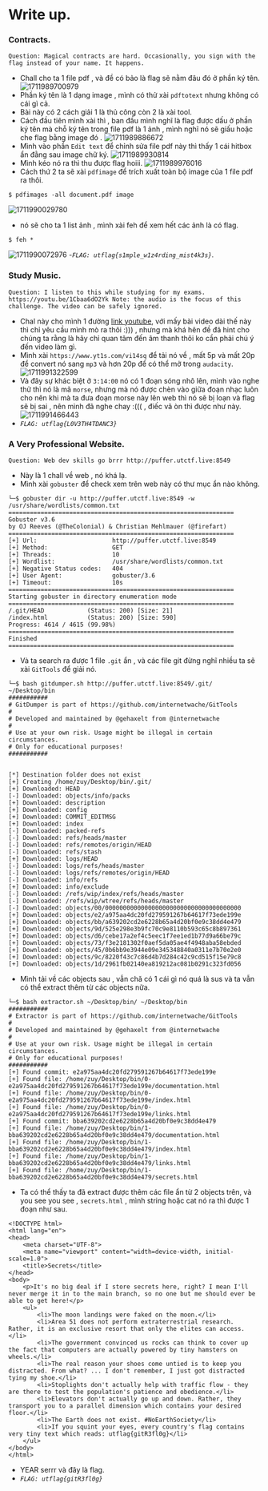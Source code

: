# Write up.
### Contracts.
```
Question: Magical contracts are hard. Occasionally, you sign with the flag instead of your name. It happens.
```
- Chall cho ta 1 file pdf , và đề có bảo là flag sẽ nằm đâu đó ở phần ký tên.
![1711989700979](image/writeup/1711989700979.png)
- Phần ký tên là 1 dạng image , mình có thử xài `pdftotext` nhưng không có cái gì cả.
- Bài này có 2 cách giải 1 là thủ công còn 2 là xài tool.
- Cách đầu tiên mình xài thì , ban đầu mình nghĩ là flag được dấu ở phần ký tên mà chỗ ký tên trong file pdf là 1 ảnh , mình nghĩ nó sẽ giấu hoặc che flag bằng image đó .
![1711989886672](image/writeup/1711989886672.png)
- Mình vào phần `Edit text` để chỉnh sửa file pdf này thì thấy 1 cái hitbox ẩn đằng sau image chữ ký.
![1711989930814](image/writeup/1711989930814.png)
- Mình kéo nó ra thì thu được flag hoiii.
![1711989976016](image/writeup/1711989976016.png)
- Cách thứ 2 ta sẽ xài `pdfimage` để trích xuất toàn bộ image của 1 file pdf ra thôi.
```
$ pdfimages -all document.pdf image
```
![1711990029780](image/writeup/1711990029780.png)
- nó sẽ cho ta 1 list ảnh , mình xài feh để xem hết các ảnh là có flag.
```
$ feh *
```
![1711990072976](image/writeup/1711990072976.png)
-*`FLAG: utflag{s1mple_w1z4rding_mist4k3s}`*.
### Study Music.
```
Question: I listen to this while studying for my exams. https://youtu.be/1Cbaa6dO2Yk Note: the audio is the focus of this challenge. The video can be safely ignored.
```
- Chal này cho mình 1 đường [link youtube](https://youtu.be/1Cbaa6dO2Yk), với mấy bài video dài thế này thì chỉ yêu cầu mình mò ra thôi :))) , nhưng mà khá hên đề đã hint cho chúng ta rằng là hãy chỉ quan tâm đến âm thanh thôi ko cần phải chú ý đến video làm gì. 
- Mình xài `https://www.yt1s.com/vi14sq` để tải nó về , mất 5p và mất 20p để convert nó sang `mp3` và hơn 20p để có thể mở trong `audacity`.
![1711991322599](image/writeup/1711991322599.png)
- Và đây sự khác biệt ở `3:14:00` nó có 1 đoạn sóng nhô lên, mình vào nghe thử thì nó là mã `morse`, nhưng mà nó được chèn vào giữa đoạn nhạc luôn cho nên khi mà ta đưa đoạn morse này lên web thì nó sẽ bị loạn và flag sẽ bị sai , nên mình đã nghe chay :((( , điếc vã òn thì được như này.
![1711991466443](image/writeup/1711991466443.png)
- *`FLAG: utflag{L0V3TH4TDANC3}`*
### A Very Professional Website.
```
Question: Web dev skills go brrr http://puffer.utctf.live:8549
```
- Này là 1 chall về web , nó khá lạ.
- Mình xài `gobuster` để check xem trên web này có thư mục ẩn nào không.
```
└─$ gobuster dir -u http://puffer.utctf.live:8549 -w /usr/share/wordlists/common.txt
===============================================================
Gobuster v3.6
by OJ Reeves (@TheColonial) & Christian Mehlmauer (@firefart)
===============================================================
[+] Url:                     http://puffer.utctf.live:8549
[+] Method:                  GET
[+] Threads:                 10
[+] Wordlist:                /usr/share/wordlists/common.txt
[+] Negative Status codes:   404
[+] User Agent:              gobuster/3.6
[+] Timeout:                 10s
===============================================================
Starting gobuster in directory enumeration mode
===============================================================
/.git/HEAD            (Status: 200) [Size: 21]
/index.html           (Status: 200) [Size: 590]
Progress: 4614 / 4615 (99.98%)
===============================================================
Finished
===============================================================

```
- Và ta search ra được 1 file `.git` ẩn , và các file git đừng nghĩ nhiều ta sẽ xài `GitTools` để giải nó.
```
└─$ bash gitdumper.sh http://puffer.utctf.live:8549/.git/ ~/Desktop/bin 
###########
# GitDumper is part of https://github.com/internetwache/GitTools
#
# Developed and maintained by @gehaxelt from @internetwache
#
# Use at your own risk. Usage might be illegal in certain circumstances.
# Only for educational purposes!
###########


[*] Destination folder does not exist
[+] Creating /home/zuy/Desktop/bin/.git/
[+] Downloaded: HEAD
[-] Downloaded: objects/info/packs
[+] Downloaded: description
[+] Downloaded: config
[+] Downloaded: COMMIT_EDITMSG
[+] Downloaded: index
[-] Downloaded: packed-refs
[-] Downloaded: refs/heads/master
[-] Downloaded: refs/remotes/origin/HEAD
[-] Downloaded: refs/stash
[+] Downloaded: logs/HEAD
[-] Downloaded: logs/refs/heads/master
[-] Downloaded: logs/refs/remotes/origin/HEAD
[-] Downloaded: info/refs
[+] Downloaded: info/exclude
[-] Downloaded: /refs/wip/index/refs/heads/master
[-] Downloaded: /refs/wip/wtree/refs/heads/master
[-] Downloaded: objects/00/00000000000000000000000000000000000000
[+] Downloaded: objects/e2/a975aa4dc20fd279591267b64617f73ede199e
[+] Downloaded: objects/bb/a639202cd2e6228b65a4d20bf0e9c38dd4e479
[+] Downloaded: objects/9d/525e298e3b9fc70c9e8110b593c65c8b897361
[+] Downloaded: objects/d6/cebe17a2ef4c5eec1f7ee1ed1b77d9a66be79c
[+] Downloaded: objects/73/f3e2181302f0aef5da05ae4f4948aba58ebded
[+] Downloaded: objects/45/0b6bb9e3944e09e345348840a0311e7b70e2e0
[+] Downloaded: objects/9c/8220f43c7c86d4b7d284c42c9cd515f15e79c8
[+] Downloaded: objects/1d/2961fb02140ea819212ac081b0291c323fd056
```
- Mình tải về các objects sau , vẫn chă có 1 cái gì nó quá là sus và ta vẫn có thể extract thêm từ các objects nữa.
```
└─$ bash extractor.sh ~/Desktop/bin/ ~/Desktop/bin
###########
# Extractor is part of https://github.com/internetwache/GitTools
#
# Developed and maintained by @gehaxelt from @internetwache
#
# Use at your own risk. Usage might be illegal in certain circumstances.
# Only for educational purposes!
###########
[+] Found commit: e2a975aa4dc20fd279591267b64617f73ede199e
[+] Found file: /home/zuy/Desktop/bin/0-e2a975aa4dc20fd279591267b64617f73ede199e/documentation.html
[+] Found file: /home/zuy/Desktop/bin/0-e2a975aa4dc20fd279591267b64617f73ede199e/index.html
[+] Found file: /home/zuy/Desktop/bin/0-e2a975aa4dc20fd279591267b64617f73ede199e/links.html
[+] Found commit: bba639202cd2e6228b65a4d20bf0e9c38dd4e479
[+] Found file: /home/zuy/Desktop/bin/1-bba639202cd2e6228b65a4d20bf0e9c38dd4e479/documentation.html
[+] Found file: /home/zuy/Desktop/bin/1-bba639202cd2e6228b65a4d20bf0e9c38dd4e479/index.html
[+] Found file: /home/zuy/Desktop/bin/1-bba639202cd2e6228b65a4d20bf0e9c38dd4e479/links.html
[+] Found file: /home/zuy/Desktop/bin/1-bba639202cd2e6228b65a4d20bf0e9c38dd4e479/secrets.html
```
- Ta có thể thấy ta đã extract được thêm các file ẩn từ 2 objects trên, và you see you see , `secrets.html` , mình string hoặc cat nó ra thì được 1 đoạn như sau.
```
<!DOCTYPE html>
<html lang="en">
<head>
    <meta charset="UTF-8">
    <meta name="viewport" content="width=device-width, initial-scale=1.0">
    <title>Secrets</title>
</head>
<body>
    <p>It's no big deal if I store secrets here, right? I mean I'll never merge it in to the main branch, so no one but me should ever be able to get here!</p>
    <ul>
        <li>The moon landings were faked on the moon.</li>
        <li>Area 51 does not perform extraterrestrial research. Rather, it is an exclusive resort that only the elites can access.</li>
        <li>The government convinced us rocks can think to cover up the fact that computers are actually powered by tiny hamsters on wheels.</li>
        <li>The real reason your shoes come untied is to keep you distracted. From what? ... I don't remember, I just got distracted tying my shoe.</li>
        <li>Stoplights don't actually help with traffic flow - they are there to test the population's patience and obedience.</li>
        <li>Elevators don't actually go up and down. Rather, they transport you to a parallel dimension which contains your desired floor.</li>
        <li>The Earth does not exist. #NoEarthSociety</li>
        <li>If you squint your eyes, every country's flag contains very tiny text which reads: utflag{gitR3fl0g}</li>
    </ul>
</body>
</html>
```
- YEAR serrr và đây là flag.
- *`FLAG: utflag{gitR3fl0g}`*